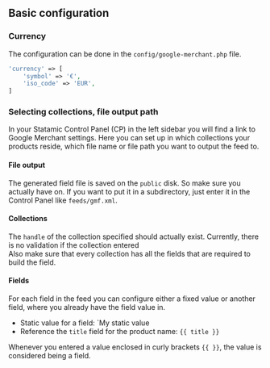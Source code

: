 ## Basic configuration

### Currency

The configuration can be done in the `config/google-merchant.php` file.

```php
'currency' => [
    'symbol' => '€',
    'iso_code' => 'EUR',
]
```

### Selecting collections, file output path

In your Statamic Control Panel (CP) in the left sidebar you will find a link to Google Merchant settings.
Here you can set up in which collections your products reside, which file name or file path you want to output the feed to.

#### File output

The generated field file is saved on the `public` disk. So make sure you actually have on.
If you want to put it in a subdirectory, just enter it in the Control Panel like `feeds/gmf.xml`.

#### Collections

The `handle` of the collection specified should actually exist. Currently, there is no validation if the collection entered  
Also make sure that every collection has all the fields that are required to build the field.

#### Fields

For each field in the feed you can configure either a fixed value or another field, where you already have the field value in.

-   Static value for a field: `My static value
-   Reference the `title` field for the product name: `{{ title }}`

Whenever you entered a value enclosed in curly brackets `{{ }}`, the value is considered being a field.
